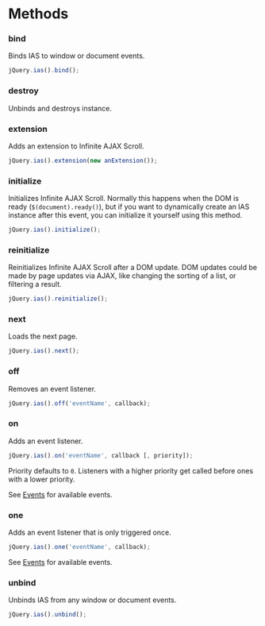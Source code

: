 Methods
=======

### bind

Binds IAS to window or document events.

```javascript
jQuery.ias().bind();
```

### destroy

Unbinds and destroys instance.

### extension

Adds an extension to Infinite AJAX Scroll.

```javascript
jQuery.ias().extension(new anExtension());
```

### initialize

Initializes Infinite AJAX Scroll. Normally this happens when the DOM is ready (`$(document).ready()`), but if you want to dynamically create an IAS instance after this event, you can initialize it yourself using this method.

```javascript
jQuery.ias().initialize();
```

### reinitialize

Reinitializes Infinite AJAX Scroll after a DOM update. DOM updates could be made by page updates via AJAX, like changing the sorting of a list, or filtering a result.

```javascript
jQuery.ias().reinitialize();
```

### next

Loads the next page.

```javascript
jQuery.ias().next();
```

### off

Removes an event listener.

```javascript
jQuery.ias().off('eventName', callback);
```

### on

Adds an event listener.

```javascript
jQuery.ias().on('eventName', callback [, priority]);
```

Priority defaults to `0`. Listeners with a higher priority get called before ones with a lower priority.

See [Events](events.html) for available events.

### one

Adds an event listener that is only triggered once.

```javascript
jQuery.ias().one('eventName', callback);
```

See [Events](events.html) for available events.

### unbind

Unbinds IAS from any window or document events.

```javascript
jQuery.ias().unbind();
```
